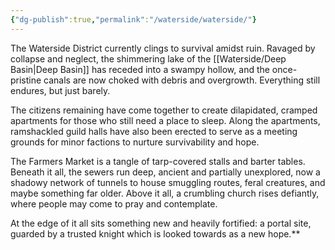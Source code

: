 ```yaml
---
{"dg-publish":true,"permalink":"/waterside/waterside/"}
---
```


The Waterside District currently clings to survival amidst ruin. Ravaged by collapse and neglect, the shimmering lake of the [[Waterside/Deep Basin\|Deep Basin]] has receded into a swampy hollow, and the once-pristine canals are now choked with debris and overgrowth. Everything still endures, but just barely.

The citizens remaining have come together to create dilapidated, cramped apartments for those who still need a place to sleep. Along the apartments, ramshackled guild halls have also been erected to serve as a meeting grounds for minor factions to nurture survivability and hope. 

The Farmers Market is a tangle of tarp-covered stalls and barter tables. Beneath it all, the sewers run deep, ancient and partially unexplored, now a shadowy network of tunnels to house smuggling routes, feral creatures, and maybe something far older. Above it all, a crumbling church rises defiantly, where people may come to pray and contemplate. 
  
At the edge of it all sits something new and heavily fortified: a portal site, guarded by a trusted knight which is looked towards as a new hope.**